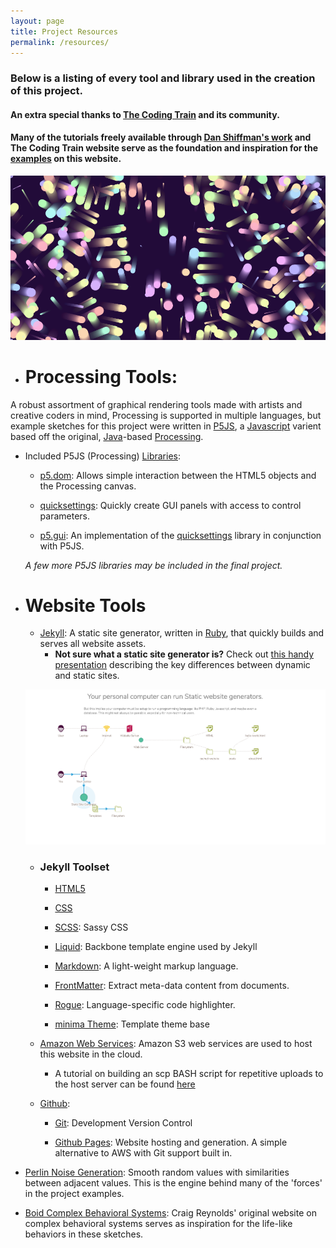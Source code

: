 ```yaml
---
layout: page
title: Project Resources
permalink: /resources/
---
```


### Below is a listing of every tool and library used in the creation of this project.

#### An extra special thanks to [The Coding Train](https://thecodingtrain.com/) and its community.

#### Many of the tutorials freely available through [Dan Shiffman's work](https://shiffman.net/) and The Coding Train website serve as the foundation and inspiration for the [examples](/) on this website.

![Flow Field Snapshot](/assets/flow_field.png "Flow Field Snapshot")

- # Processing Tools:
A robust assortment of graphical rendering tools made with artists and creative coders in mind, Processing is supported in multiple languages, but example sketches for this project were written in [P5JS](https://p5js.org/), a [Javascript](https://www.javascript.com/) varient based off the original, [Java](https://www.java.com/)-based [Processing](https://processing.org/).
  - Included P5JS (Processing) [Libraries](https://p5js.org/libraries/):

    - [p5.dom](https://p5js.org/reference/#/libraries/p5.dom):
     Allows simple interaction between the HTML5 objects and the Processing canvas.

    - [quicksettings](https://github.com/bit101/quicksettings):
     Quickly create GUI panels with access to control parameters.

    - [p5.gui](https://github.com/bitcraftlab/p5.gui):
     An implementation of the [quicksettings](https://github.com/bit101/quicksettings) library in conjunction with P5JS.

    *A few more P5JS libraries may be included in the final project.*

- # Website Tools

  - [Jekyll](https://jekyllrb.com/):
  A static site generator, written in [Ruby](https://www.ruby-lang.org/en/), that quickly builds and serves all website assets.
    - __Not sure what a static site generator is?__ Check out [this handy presentation](http://nilclass.com/courses/what-is-a-static-website/) describing the key differences between dynamic and static sites.

  ![Static Site Generation](/assets/static_site_generation.png)

    - ### Jekyll Toolset

      - [HTML5](https://developer.mozilla.org/en-US/docs/Web/Guide/HTML/HTML5)

      - [CSS](https://developer.mozilla.org/en-US/docs/Web/CSS)

      - [SCSS](https://sass-lang.com/documentation/syntax):
    Sassy CSS

      - [Liquid](https://shopify.github.io/liquid/):
    Backbone template engine used by Jekyll

      - [Markdown](https://www.markdownguide.org/):
    A light-weight markup language.

      - [FrontMatter](https://www.npmjs.com/package/front-matter):
    Extract meta-data content from documents.

      - [Rogue](http://rouge.jneen.net/):
    Language-specific code highlighter.

      - [minima Theme](https://github.com/jekyll/minima):
    Template theme base

  - [Amazon Web Services](https://aws.amazon.com/):
  Amazon S3 web services are used to host this website in the cloud.
    - A tutorial on building an scp BASH script for repetitive uploads to the host server can be found [here](https://www.inmotionhosting.com/support/website/jekyll/how-to-publish-your-jekyll-site-with-scp)

  - [Github](https://github.com/):

    - [Git](https://git-scm.com/):
    Development Version Control

    - [Github Pages](https://pages.github.com/):
    Website hosting and generation. A simple alternative to AWS with Git support built in.

- [Perlin Noise Generation](https://en.wikipedia.org/wiki/Perlin_noise):
Smooth random values with similarities between adjacent values. This is the engine behind many of the 'forces' in the project examples.

- [Boid Complex Behavioral Systems](https://www.red3d.com/cwr/boids/):
Craig Reynolds' original website on complex behavioral systems serves as inspiration for the life-like behaviors in these sketches.
